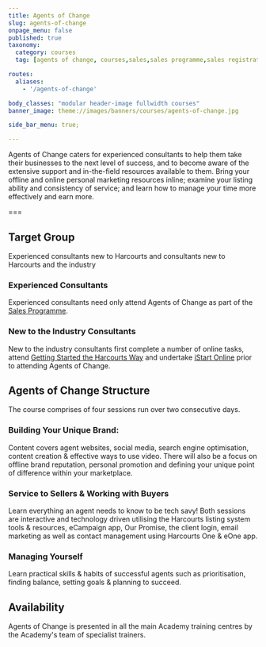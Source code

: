 ```yaml
---
title: Agents of Change
slug: agents-of-change
onpage_menu: false
published: true
taxonomy:
  category: courses
  tag: [agents of change, courses,sales,sales programme,sales registration,sales consultants]

routes:
  aliases:
    - '/agents-of-change'

body_classes: "modular header-image fullwidth courses"
banner_image: theme://images/banners/courses/agents-of-change.jpg

side_bar_menu: true;

---
```


Agents of Change caters for experienced consultants to help them take their businesses to the next level of success, and to become aware of the extensive support and in-the-field resources available to them. Bring your offline and online personal marketing resources inline; examine your listing ability and consistency of service; and learn how to manage your time more effectively and earn more.

===

## Target Group
Experienced consultants new to Harcourts and consultants new to Harcourts and the industry

### Experienced Consultants
Experienced consultants need only attend Agents of Change as part of the [Sales Programme](/courses/sales/sales-programme).

### New to the Industry Consultants
New to the industry consultants first complete a number of online tasks, attend [Getting Started the Harcourts Way](/courses/sales/sales-programme/getting-started-the-harcourts-way) and undertake [iStart Online](/courses/sales/istart) prior to attending Agents of Change.

## Agents of Change Structure
The course comprises of four sessions run over two consecutive days.

### Building Your Unique Brand:
Content covers agent websites, social media, search engine optimisation, content creation & effective ways to use video. There will also be a focus on offline brand reputation, personal promotion and defining your unique point of difference within your marketplace.

### Service to Sellers & Working with Buyers  
Learn everything an agent needs to know to be tech savy! Both sessions are interactive and technology driven utilising the Harcourts listing system tools & resources, eCampaign app, Our Promise, the client login, email marketing as well as contact management using Harcourts One & eOne app.

### Managing Yourself
Learn practical skills & habits of successful agents such as prioritisation, finding balance, setting goals & planning to succeed.

## Availability
Agents of Change is presented in all the main Academy training centres by the Academy's team of specialist trainers.
